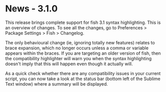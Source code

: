 News - 3.1.0
============

This release brings complete support for fish 3.1 syntax highlighting.
This is an overview of changes. To see all the changes, go to
Preferences > Package Settings > Fish > Changelog.

The only behavioural change (ie, ignoring totally new features) relates to brace
expansion, which no longer occurs unless a comma or variable appears within the
braces. If you are targeting an older version of fish, then the compatibility
highlighter will warn you when the syntax highlighting doesn't imply that this
will happen even though it actually will.

As a quick check whether there are any compatibility issues in your current
script, you can now take a look at the status bar (bottom left of the Sublime
Text window) where a summary will be displayed.
